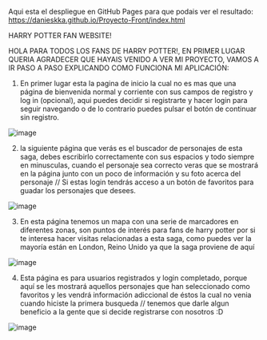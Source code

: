 Aqui esta el despliegue en GitHub Pages para que podais ver el resultado:
https://danieskka.github.io/Proyecto-Front/index.html

HARRY POTTER FAN WEBSITE!

HOLA PARA TODOS LOS FANS DE HARRY POTTER!, EN PRIMER LUGAR QUERIA AGRADECER QUE HAYAIS VENIDO A VER MI PROYECTO, VAMOS A IR PASO A PASO EXPLICANDO COMO FUNCIONA MI APLICACIÓN:

1. En primer lugar esta la pagina de inicio la cual no es mas que una página de bienvenida normal y corriente con sus campos de registro y log in (opcional), aqui puedes decidir si registrarte y hacer login para seguir navegando o de lo contrario puedes pulsar el botón de continuar sin registro.

![image](https://github.com/danieskka/Proyecto-Front/assets/129956074/ac383965-8e71-4e50-932a-5c256c643fb7)


2. la siguiente página que verás es el buscador de personajes de esta saga, debes escribirlo correctamente con sus espacios y todo siempre en minusculas, cuando el personaje sea correcto veras que se mostrará en la página junto con un poco de información y su foto acerca del personaje // Si estas login tendrás acceso a un botón de favoritos para guadar los personajes que desees.

![image](https://github.com/danieskka/Proyecto-Front/assets/129956074/58366e64-2594-46be-aa5a-777fee14c9d4)


3. En esta página tenemos un mapa con una serie de marcadores en diferentes zonas, son puntos de interés para fans de harry potter por si te interesa hacer visitas relacionadas a esta saga, como puedes ver la mayoría están en London, Reino Unido ya que la saga proviene de aquí

![image](https://github.com/danieskka/Proyecto-Front/assets/129956074/7a824dde-fba5-460c-838c-b3f51d0ff838)


4. Esta página es para usuarios registrados y login completado, porque aquí se les mostrará aquellos personajes que han seleccionado como favoritos y les vendrá información adiccional de éstos la cual no venia cuando hiciste la primera busqueda // tenemos que darle algun beneficio a la gente que si decide registrarse con nosotros :D

![image](https://github.com/danieskka/Proyecto-Front/assets/129956074/a771a6cc-b9a5-4e5c-8bb2-130f1795e1cb)
